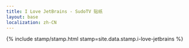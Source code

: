 ```yaml
---
title: I Love JetBrains - SudoTV 贴纸
layout: base
localization: zh-CN
---
```


{% include stamp/stamp.html
    stamp=site.data.stamp.i-love-jetbrains
%}
